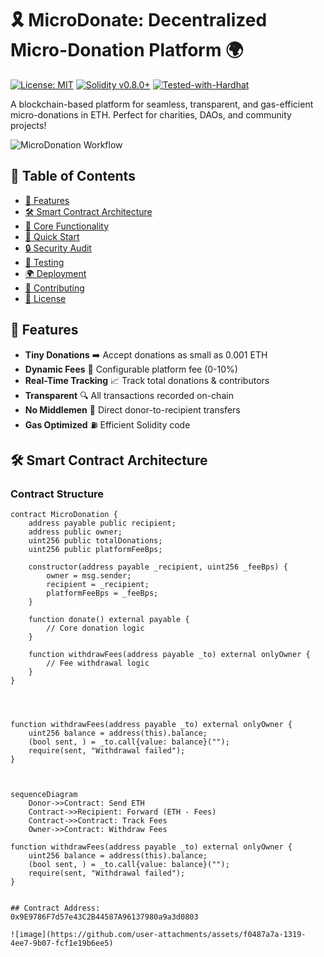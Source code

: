 # 🎗️ MicroDonate: Decentralized Micro-Donation Platform 🌍

[![License: MIT](https://img.shields.io/badge/License-MIT-blue.svg)](https://opensource.org/licenses/MIT)
[![Solidity v0.8.0+](https://img.shields.io/badge/Solidity-0.8.0%2B-brightgreen)](https://soliditylang.org/)
[![Tested-with-Hardhat](https://img.shields.io/badge/Tested%20with-Hardhat-yellow)](https://hardhat.org/)

A blockchain-based platform for seamless, transparent, and gas-efficient micro-donations in ETH. Perfect for charities, DAOs, and community projects!

![MicroDonation Workflow](https://i.imgur.com/3XzQ7Lj.png)

## 📖 Table of Contents
- [🌟 Features](#-features)
- [🛠️ Smart Contract Architecture](#%EF%B8%8F-smart-contract-architecture)
- [🔑 Core Functionality](#-core-functionality)
- [🚀 Quick Start](#-quick-start)
- [🔒 Security Audit](#-security-audit)
- [🧪 Testing](#-testing)
- [🌍 Deployment](#-deployment)
- [🤝 Contributing](#-contributing)
- [📜 License](#-license)

## 🌟 Features

- **Tiny Donations** ➡️ Accept donations as small as 0.001 ETH
- **Dynamic Fees** 💸 Configurable platform fee (0-10%)
- **Real-Time Tracking** 📈 Track total donations & contributors
- **Transparent** 🔍 All transactions recorded on-chain
- **No Middlemen** 🚫 Direct donor-to-recipient transfers
- **Gas Optimized** ⛽ Efficient Solidity code

## 🛠️ Smart Contract Architecture

### Contract Structure
```solidity
contract MicroDonation {
    address payable public recipient;
    address public owner;
    uint256 public totalDonations;
    uint256 public platformFeeBps;
    
    constructor(address payable _recipient, uint256 _feeBps) {
        owner = msg.sender;
        recipient = _recipient;
        platformFeeBps = _feeBps;
    }
    
    function donate() external payable {
        // Core donation logic
    }
    
    function withdrawFees(address payable _to) external onlyOwner {
        // Fee withdrawal logic
    }
}




function withdrawFees(address payable _to) external onlyOwner {
    uint256 balance = address(this).balance;
    (bool sent, ) = _to.call{value: balance}("");
    require(sent, "Withdrawal failed");
}



sequenceDiagram
    Donor->>Contract: Send ETH
    Contract->>Recipient: Forward (ETH - Fees)
    Contract->>Contract: Track Fees
    Owner->>Contract: Withdraw Fees

function withdrawFees(address payable _to) external onlyOwner {
    uint256 balance = address(this).balance;
    (bool sent, ) = _to.call{value: balance}("");
    require(sent, "Withdrawal failed");
}


## Contract Address:
0x9E9786F7d57e43C2B44587A96137980a9a3d0803

![image](https://github.com/user-attachments/assets/f0487a7a-1319-4ee7-9b07-fcf1e19b6ee5)
